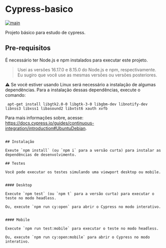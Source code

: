 # Cypress-basico

[![main](https://github.com/wlsf82/cy-data-test/actions/workflows/ci.yml/badge.svg)](https://github.com/wlsf82/cy-data-test/actions)

Projeto básico para estudo de cypress.

## Pre-requisitos

É necessário ter Node.js e npm instalados para executar este projeto.

> Usei as versões 16.17.0 e 8.15.0 do Node.js e npm, respectivamente. Eu sugiro que você use as mesmas versões ou versões posteriores.

⚠️ Se vocë estiver usando Linux será necessário a instalação de algumas dependências.
Para a instalação dessas dependências, execute o comando:

```shell
 apt-get install libgtk2.0-0 libgtk-3-0 libgbm-dev libnotify-dev libnss3 libxss1 libasound2 libxtst6 xauth xvfb
```

Para mais informações sobre, acesse: https://docs.cypress.io/guides/continuous-integration/introduction#UbuntuDebian.

```

## Instalação

Exeute `npm install` (ou `npm i` para a versão curta) para instalar as dependências de desenvolvimento.

## Testes

Você pode executar os testes simulando uma viewport desktop ou mobile.


#### Desktop

Execute `npm test` (ou `npm t` para a versão curta) para executar o teste no modo headless.

Ou, execute `npm run cy:open` para abrir o Cypress no modo interativo.


#### Mobile

Execute `npm run test:mobile` para executar o teste no modo headless.

Ou, execute `npm run cy:open:mobile` para abrir o Cypress no modo interativo.
```
